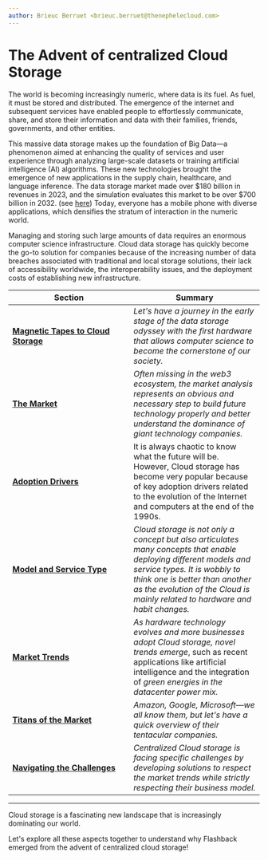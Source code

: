 ```yaml
---
author: Brieuc Berruet <brieuc.berruet@thenephelecloud.com>
---
```


# The Advent of centralized Cloud Storage

The world is becoming increasingly numeric, where data is its fuel. As fuel, it must be stored and distributed. The emergence of the internet and subsequent services have enabled people to effortlessly communicate, share, and store their information and data with their families, friends, governments, and other entities.

This massive data storage makes up the foundation of Big Data—a phenomenon aimed at enhancing the quality of services and user experience through analyzing large-scale datasets or training artificial intelligence (AI) algorithms. These new technologies brought the emergence of new applications in the supply chain, healthcare, and language inference. The data storage market made over $180 billion in revenues in 2023, and the simulation evaluates this market to be over $700 billion in 2032. (see [here](https://www.fortunebusinessinsights.com/data-storage-market-102991)) Today, everyone has a mobile phone with diverse applications, which densifies the stratum of interaction in the numeric world.

Managing and storing such large amounts of data requires an enormous computer science infrastructure. Cloud data storage has quickly become the go-to solution for companies because of the increasing number of data breaches associated with traditional and local storage solutions, their lack of accessibility worldwide, the interoperability issues, and the deployment costs of establishing new infrastructure.

<table><thead><tr><th width="227">Section</th><th>Summary</th></tr></thead><tbody><tr><td><a href="magnetic-tapes-to-cloud-storage.md"><strong>Magnetic Tapes to Cloud Storage</strong></a></td><td><em>Let's have a journey in the early stage of the data storage odyssey with the first hardware that allows computer science to become the cornerstone of our society.</em></td></tr><tr><td><a href="the-market.md"><strong>The Market</strong></a></td><td><em>Often missing in the web3 ecosystem, the market analysis represents an obvious and necessary step to build future technology properly and better understand the dominance of giant technology companies.</em></td></tr><tr><td><a href="adoption-drivers.md"><strong>Adoption Drivers</strong></a></td><td>It is always chaotic to know what the future will be. However, Cloud storage has become very popular because of key adoption drivers related to the evolution of the Internet and computers at the end of the 1990s.</td></tr><tr><td><a href="model-and-service-type.md"><strong>Model and Service Type</strong></a></td><td><em>Cloud storage is not only a concept but also articulates many concepts that enable deploying different models and service types. It is wobbly to think one is better than another as the evolution of the Cloud is mainly related to hardware and habit changes.</em></td></tr><tr><td><a href="market-trends.md"><strong>Market Trends</strong></a></td><td><em>As hardware technology evolves and more businesses adopt Cloud storage, novel trends emerge</em>, such as recent applications like artificial intelligence and the integration of <em>green energies in the datacenter power mix.</em> </td></tr><tr><td><a href="titans-of-the-market.md"><strong>Titans of the Market</strong></a></td><td><em>Amazon, Google, Microsoft—we all know them, but let's have a quick overview of their tentacular companies.</em></td></tr><tr><td><a href="navigating-the-challenges.md"><strong>Navigating the Challenges</strong></a></td><td><em>Centralized Cloud storage is facing specific challenges by developing solutions to respect the market trends while strictly respecting their business model.</em></td></tr></tbody></table>

***

Cloud storage is a fascinating new landscape that is increasingly dominating our world.&#x20;

Let's explore all these aspects together to understand why Flashback emerged from the advent of centralized cloud storage!
